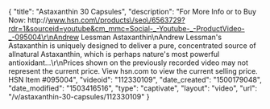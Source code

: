 {
    "title": "Astaxanthin  30 Capsules",
    "description": "For More Info or to Buy Now: http:\/\/www.hsn.com\/products\/seo\/6563729?rdr=1&sourceid=youtube&cm_mmc=Social-_-Youtube-_-ProductVideo-_-095004\r\nAndrew Lessman Astaxanthin\nAndrew Lessman's Astaxanthin is uniquely designed to deliver a pure, concentrated source of allnatural Astaxanthin, which is perhaps nature's most powerful antioxidant...\r\nPrices shown on the previously recorded video may not represent the current price.  View hsn.com to view the current selling price. HSN Item #095004",
    "videoid": "112330109",
    "date_created": "1500179048",
    "date_modified": "1503416516",
    "type": "captivate",
    "layout": "video",
    "url": "\/v\/astaxanthin-30-capsules\/112330109"
}
